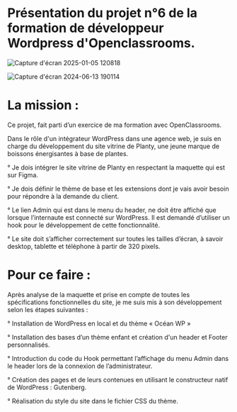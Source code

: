 # Présentation du projet n°6 de la formation de développeur Wordpress d'Openclassrooms.

![Capture d'écran 2025-01-05 120818](https://github.com/user-attachments/assets/684d9a11-7e83-4765-9850-5b298c1182d5)

![Capture d'écran 2024-06-13 190114](https://github.com/user-attachments/assets/769de478-2466-4065-b010-e5afe2437631)

# La mission :

Ce projet, fait parti d’un exercice de ma formation avec OpenClassrooms.

Dans le rôle d'un intégrateur WordPress dans une agence web, je suis en charge du développement du site vitrine de Planty, une jeune marque de boissons énergisantes à base de plantes.

° Je dois intégrer le site vitrine de Planty en respectant la maquette qui est sur Figma.

° Je dois définir le thème de base et les extensions dont je vais avoir besoin pour répondre à la demande du client.

° Le lien Admin qui est dans le menu du header, ne doit être affiché que lorsque l’internaute est connecté sur WordPress.
  Il est demandé d’utiliser un hook pour le développement de cette fonctionnalité.

° Le site doit s’afficher correctement sur toutes les tailles d’écran, à savoir desktop, tablette et téléphone à partir de 320 pixels.

# Pour ce faire :

Après analyse de la maquette et prise en compte de toutes les spécifications fonctionnelles du site, je me suis mis à son développement selon les étapes suivantes :

° Installation de WordPress en local et du thème « Océan WP »

° Installation des bases d’un thème enfant et création d'un header et Footer personnalisés.

° Introduction du code du Hook permettant l’affichage du menu Admin dans le header lors de la connexion de l’administrateur.

° Création des pages et de leurs contenues en utilisant le constructeur natif de WordPress : Gutenberg.

° Réalisation du style du site dans le fichier CSS du thème.
